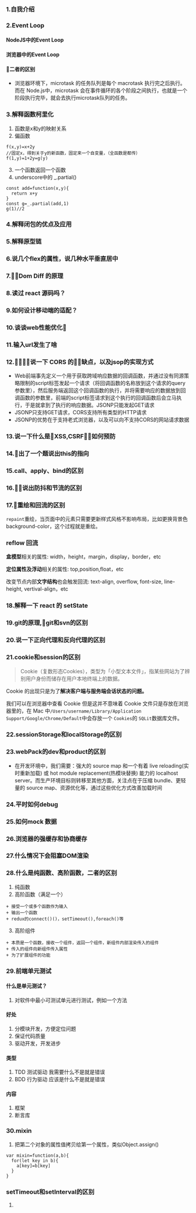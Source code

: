 ### 1.自我介绍
### 2.Event Loop
  #### NodeJS中的Event Loop
  #### 浏览器中的Event Loop
  #### 二者的区别
  + 浏览器环境下，microtask 的任务队列是每个 macrotask 执行完之后执行。而在 Node.js中，microtask 会在事件循环的各个阶段之间执行，也就是一个阶段执行完毕，就会去执行microtask队列的任务。
### 3.解释函数柯里化
  1. 函数是x和y的映射关系
  2. 偏函数
  ```
  f(x,y)=x+2y
  //固定x，得到关于y的新函数，固定来一个自变量，（全函数是都传）
  f(1,y)=1+2y=g(y)
  ```
  3. 一个函数返回一个函数
  4. underscore中的 _.partial()
  ```
  const add=function(x,y){
    return x+y
  }
  const g=_.partial(add,1)
  g(1)//2
  ```
### 4.解释闭包的优点及应用
### 5.解释原型链
### 6.说几个flex的属性，说几种水平垂直居中
### 7.Dom Diff 的原理
### 8.读过 react 源码吗？
### 9.如何设计移动端的适配？
### 10.谈谈web性能优化
### 11.输入url发生了啥
### 12.说一下 CORS 的缺点，以及jsop的实现方式
  + Web前端事先定义一个用于获取跨域响应数据的回调函数，并通过没有同源策略限制的script标签发起一个请求（将回调函数的名称放到这个请求的query参数里），然后服务端返回这个回调函数的执行，并将需要响应的数据放到回调函数的参数里，前端的script标签请求到这个执行的回调函数后会立马执行，于是就拿到了执行的响应数据。JSONP只能发起GET请求
  + JSONP只支持GET请求，CORS支持所有类型的HTTP请求
  + JSONP的优势在于支持老式浏览器，以及可以向不支持CORS的网站请求数据
### 13.说一下什么是XSS,CSRF，如何预防
### 14.出了一个题说出this的指向
### 15.call、apply、bind的区别
### 16.说出防抖和节流的区别
### 17.重绘和回流的区别

​	`repaint`重绘，当页面中的元素只需要更新样式风格不影响布局，比如更换背景色background-color，这个过程就是重绘。

### reflow 回流

**盒模型**相关的属性: width，height，margin，display，border，etc

**定位属性及浮动**相关的属性: top,position,float，etc

改变节点内部**文字结构**也会触发回流: text-align, overflow, font-size, line-height, vertival-align，etc

### 18.解释一下 react 的 setState
### 19.git的原理,git和svn的区别
### 20.说一下正向代理和反向代理的区别
### 21.cookie和session的区别

> Cookie（复数形态Cookies），类型为「小型文本文件」，指某些网站为了辨别用户身份而储存在用户本地终端上的数据。

Cookie 的出现只是为了**解决客户端与服务端会话状态的问题。**

我们可以在浏览器中查看 Cookie 但是这并不意味着 Cookie 文件只是存放在浏览器里的，在 Mac 中`/Users/username/Library/Application Support/Google/Chrome/Default`中会存放一个 `Cookies`的 `SQLit`数据库文件。





### 22.sessionStorage和localStorage的区别
### 23.webPack的dev和product的区别
  + 在开发环境中，我们需要：强大的 source map 和一个有着 live reloading(实时重新加载) 或 hot module replacement(热模块替换) 能力的 localhost server。而生产环境目标则转移至其他方面，关注点在于压缩 bundle、更轻量的 source map、资源优化等，通过这些优化方式改善加载时间
### 24.平时如何debug
### 25.如何mock 数据
### 26.浏览器的强缓存和协商缓存
### 27.什么情况下会阻塞DOM渲染
### 28.什么是纯函数、高阶函数，二者的区别
  1. 纯函数
  2. 高阶函数（满足一个）

    + 接受一个或多个函数作为输入
    + 输出一个函数
    + redux的connect()()，setTimeout(),foreach()等
  3. 高阶组件

    + 本质是一个函数，接收一个组件，返回一个组件，新组件内部渲染传入的组件
    + 传入的组件向新组件传入属性
    + 为了扩展组件的功能
### 29.前端单元测试
  #### 什么是单元测试？
  1. 对软件中最小可测试单元进行测试，例如一个方法
  #### 好处
  1. 分模块开发，方便定位问题
  2. 保证代码质量
  3. 驱动开发，开发进步
  #### 类型
  1. TDD 测试驱动 我需要什么不是就是错误
  2. BDD 行为驱动 应该是什么不是就是错误
  #### 内容
  1. 框架
  2. 断言库
### 30.mixin
  1. 把第二个对象的属性值拷贝给第一个属性，类似Object.assign()
  ```
  var mixin=function(a,b){
    for(let key in b){
      a[key]=b[key]
    }
  }
  ```
### setTimeout和setInterval的区别
  1. 
